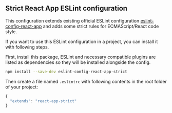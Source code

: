## Strict React App ESLint configuration

This configuration extends existing official ESLint configuration
[eslint-config-react-app](https://www.npmjs.com/package/eslint-config-react-app) 
and adds some strict rules for ECMAScript/React code style.


If you want to use this ESLint configuration in a project, you can install it with following steps.

First, install this package, ESLint and necessary compatible plugins are listed as dependencies so they will be installed alongside the config.

```sh
npm install --save-dev eslint-config-react-app-strict
```

Then create a file named `.eslintrc` with following contents in the root folder of your project:

```js
{
  "extends": "react-app-strict"
}
```

